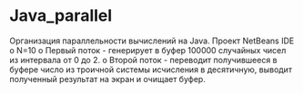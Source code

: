# Java_parallel
Организация параллельности вычислений на Java. Проект NetBeans IDE
o	N=10
o	Первый поток - генерирует в буфер 100000 случайных чисел из интервала от 0 до 2. 
o	Второй поток - переводит получившееся в буфере число из троичной системы исчисления в десятичную, выводит полученный результат на экран и очищает буфер.
